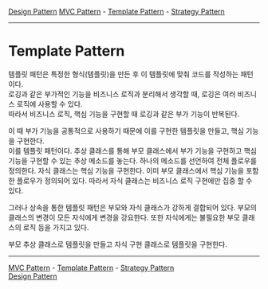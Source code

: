 [Design Pattern](../README.md)
[MVC Pattern](../a__mvc-pattern/README.md) - [Template Pattern](./README.md) - [Strategy Pattern](../c__strategy_pattern/README.md)    

---

# Template Pattern
템플릿 패턴은 특정한 형식(템플릿)을 만든 후 이 템플릿에 맞춰 코드를 작성하는 패턴이다.  
로깅과 같은 부가적인 기능을 비즈니스 로직과 분리해서 생각할 때, 로깅은 여러 비즈니스 로직에 사용할 수 있다.  
따라서 비즈니스 로직, 핵심 기능을 구현할 때 로깅과 같은 부가 기능이 반복된다.  

이 때 부가 기능을 공통적으로 사용하기 때문에 이를 구현한 템플릿을 만들고, 핵심 기능을 구현한다.  
이를 템플릿 패턴이다. 추상 클래스를 통해 부모 클래스에서 부가 기능을 구현하고 핵심 기능을 구현할 수 있는 추상 메소드를 놓는다.
하나의 메소드를 선언하여 전체 플로우를 정의한다. 자식 클래스는 핵심 기능을 구현한다. 이미 부모 클래스에서 핵심 기능을 포함한 플로우가 정의되어 있다.
따라서 자식 클래스는 비즈니스 로직 구현에만 집중 할 수 있다.

그러나 상속을 통한 템플릿 패턴은 부모와 자식 클래스가 강하게 결합되어 있다. 부모의 클래스의 변경이 모든 자식에게 변경을 강요한다. 또한 자식에게는 불필요한
부모 클래스의 로직 등을 가지고 있다.

부모 추상 클래스로 템플릿을 만들고
자식 구현 클래스로 템플릿을 구현한다.

---

[MVC Pattern](../a__mvc-pattern/README.md) - [Template Pattern](./README.md)  - [Strategy Pattern](../c__strategy_pattern/README.md)    
[Design Pattern](../README.md)
